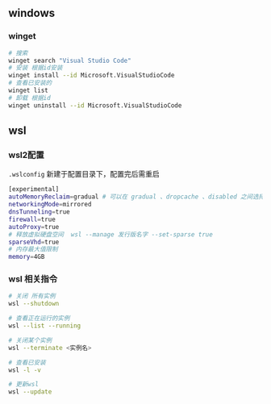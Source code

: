 ## windows

### winget
```bash
# 搜索
winget search "Visual Studio Code"
# 安装 根据id安装
winget install --id Microsoft.VisualStudioCode
# 查看已安装的
winget list
# 卸载 根据id
winget uninstall --id Microsoft.VisualStudioCode
```



## wsl
### wsl2配置
`.wslconfig` 新建于配置目录下，配置完后需重启
```bash
[experimental]
autoMemoryReclaim=gradual # 可以在 gradual 、dropcache 、disabled 之间选择
networkingMode=mirrored
dnsTunneling=true
firewall=true
autoProxy=true
# 释放虚拟硬盘空间  wsl --manage 发行版名字 --set-sparse true
sparseVhd=true
# 内存最大值限制
memory=4GB

```
### wsl 相关指令
```bash
# 关闭 所有实例
wsl --shutdown

# 查看正在运行的实例
wsl --list --running

# 关闭某个实例
wsl --terminate <实例名>

# 查看已安装
wsl -l -v

# 更新wsl
wsl --update
```